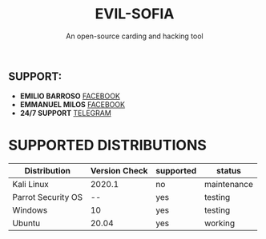 <h1 align="center">EVIL-SOFIA</h1>
<p align="center">An open-source carding and hacking tool</p><br>

## SUPPORT:
*   **EMILIO BARROSO** [FACEBOOK](https://www.facebook.com/peta.ftp)
*   **EMMANUEL MILOS** [FACEBOOK](https://www.facebook.com/Emmanuel.ansioso43)
*   **24/7 SUPPORT** [TELEGRAM](https://t.me/AdmBogRobot)
# SUPPORTED DISTRIBUTIONS
|Distribution | Version Check | supported | status |
----------|-------|------|-------|
|Kali Linux|2020.1 | no | maintenance   |
|Parrot Security OS|-- |yes | testing   |
|Windows|10 |yes  | testing   |
|Ubuntu|20.04 |yes | working   |
